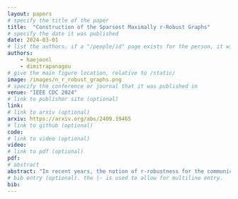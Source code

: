 ```yaml
---
layout: papers
# specify the title of the paper
title:  "Construction of the Sparsest Maximally r-Robust Graphs"
# specify the date it was published
date: 2024-03-01
# list the authors. if a "/people/id" page exists for the person, it will be linked. If not, the author's name is printed exactly as you typed it.
authors:
    - haejoonl
    - dimitrapanagou
# give the main figure location, relative to /static/
image: /images/n_r_robust_graphs.png
# specify the conference or journal that it was published in
venue: "IEEE CDC 2024"
# link to publisher site (optional)
link:
# link to arxiv (optional)
arxiv: https://arxiv.org/abs/2409.19465
# link to github (optional)
code:
# link to video (optional)
video:
# link to pdf (optional)
pdf:
# abstract
abstract: "In recent years, the notion of r-robustness for the communication graph of the network has been introduced to address the challenge of achieving consensus in the presence of misbehaving agents. Higher r-robustness typically implies higher tolerance to malicious information towards achieving resilient consensus, but it also implies more edges for the communication graph. This in turn conflicts with the need to minimize communication due to limited resources in real-world applications (e.g., multi-robot networks). In this paper, our contributions are twofold. (a) We provide the subgraph structures and tight lower bounds on the number of edges required for graphs with a given number of nodes to reach the maximum robustness. (b) We then use the results of (a) to introduce two classes of graphs that utilize the least number of edges to maintain maximum robustness. Our work is validated through a series of simulations."
# bib entry (optional). the |- is used to allow for multiline entry.
bib:
---
```

